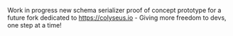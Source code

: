 Work in progress new schema serializer proof of concept prototype for a future fork dedicated to https://colyseus.io - Giving more freedom to devs, one step at a time!
